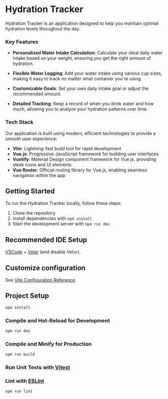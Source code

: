 # Hydration Tracker

Hydration Tracker is an application designed to help you maintain optimal hydration levels throughout the day.

### Key Features

- **Personalized Water Intake Calculation**: Calculate your ideal daily water intake based on your weight, ensuring you get the right amount of hydration.

- **Flexible Water Logging**: Add your water intake using various cup sizes, making it easy to track no matter what container you're using.

- **Customizable Goals**: Set your own daily intake goal or adjust the recommended amount.

- **Detailed Tracking**: Keep a record of when you drink water and how much, allowing you to analyze your hydration patterns over time.

### Tech Stack

Our application is built using modern, efficient technologies to provide a smooth user experience:

- **Vite**: Lightning-fast build tool for rapid development
- **Vue.js**: Progressive JavaScript framework for building user interfaces
- **Vuetify**: Material Design component framework for Vue.js, providing sleek icons and UI elements
- **Vue Router**: Official routing library for Vue.js, enabling seamless navigation within the app

## Getting Started

To run the Hydration Tracker locally, follow these steps:

1. Clone the repository
2. Install dependencies with `npm install`
3. Start the development server with `npm run dev`


## Recommended IDE Setup

[VSCode](https://code.visualstudio.com/) + [Volar](https://marketplace.visualstudio.com/items?itemName=Vue.volar) (and disable Vetur).

## Customize configuration

See [Vite Configuration Reference](https://vitejs.dev/config/).

## Project Setup

```sh
npm install
```

### Compile and Hot-Reload for Development

```sh
npm run dev
```

### Compile and Minify for Production

```sh
npm run build
```

### Run Unit Tests with [Vitest](https://vitest.dev/)


### Lint with [ESLint](https://eslint.org/)

```sh
npm run lint
```
